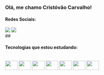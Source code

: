 ### Olá, me chamo Cristóvão Carvalho! 

#### Redes Sociais:
<div>
 <a href="https://www.linkedin.com/in/crist%C3%B3v%C3%A3o-carvalho-3baa02195/"><img src="https://img.shields.io/badge/LinkedIn-0077B5?style=for-the-badge&logo=linkedin&logoColor=white"/></a>
 <a href="mailto:cristovaocarvalhorb@gmail.com"><img src="https://img.shields.io/badge/Gmail-D14836?style=for-the-badge&logo=gmail&logoColor=white"/></a>
</div>
##

#### Tecnologias que estou estudando:

<div style="display: inline_block"><br>
 <img align="center" height="30" width="40" src="https://cdn.jsdelivr.net/gh/devicons/devicon/icons/html5/html5-original.svg"/>
 <img align="center" height="30" width="40" src="https://cdn.jsdelivr.net/gh/devicons/devicon/icons/css3/css3-original.svg"/>
 <img align="center" height="30" width="40" src="https://cdn.jsdelivr.net/gh/devicons/devicon/icons/javascript/javascript-original.svg"/>
 <img align="center" height="30" width="40" src="https://cdn.jsdelivr.net/gh/devicons/devicon/icons/java/java-original.svg"/>
 <img align="center" height="30" width="40" src="https://cdn.jsdelivr.net/gh/devicons/devicon/icons/mysql/mysql-original-wordmark.svg"/>
 <img align="center" height="30" width="40" src="https://cdn.jsdelivr.net/gh/devicons/devicon/icons/figma/figma-original.svg"/>
 <img align="center" height="30" width="40" src="https://cdn.jsdelivr.net/gh/devicons/devicon/icons/wordpress/wordpress-plain.svg"/>
</div>
